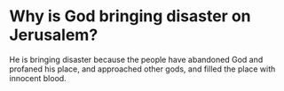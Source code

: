 # Why is God bringing disaster on Jerusalem?

He is bringing disaster because the people have abandoned God and profaned his place, and approached other gods, and filled the place with innocent blood.
